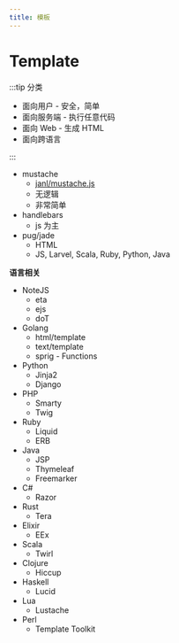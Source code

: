 ```yaml
---
title: 模板
---
```


# Template

:::tip 分类

- 面向用户 - 安全，简单
- 面向服务端 - 执行任意代码
- 面向 Web - 生成 HTML
- 面向跨语言

:::

- mustache
  - [janl/mustache.js](https://github.com/janl/mustache.js)
  - 无逻辑
  - 非常简单
- handlebars
  - js 为主
- pug/jade
  - HTML
  - JS, Larvel, Scala, Ruby, Python, Java

**语言相关**

- NoteJS
  - eta
  - ejs
  - doT
- Golang
  - html/template
  - text/template
  - sprig - Functions
- Python
  - Jinja2
  - Django
- PHP
  - Smarty
  - Twig
- Ruby
  - Liquid
  - ERB
- Java
  - JSP
  - Thymeleaf
  - Freemarker
- C#
  - Razor
- Rust
  - Tera
- Elixir
  - EEx
- Scala
  - Twirl
- Clojure
  - Hiccup
- Haskell
  - Lucid
- Lua
  - Lustache
- Perl
  - Template Toolkit
